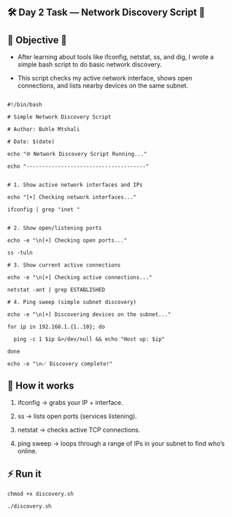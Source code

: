 ## 🛠️ Day 2 Task — Network Discovery Script 🔩


## 📌 Objective 📡

- After learning about tools like ifconfig, netstat, ss, and dig, I wrote a simple bash script to do basic network discovery.

- This script checks my active network interface, shows open connections, and lists nearby devices on the same subnet.


```

#!/bin/bash

# Simple Network Discovery Script

# Author: Buhle Mtshali

# Date: $(date)

echo "🌐 Network Discovery Script Running..."

echo "--------------------------------------"


# 1. Show active network interfaces and IPs

echo "[+] Checking network interfaces..."

ifconfig | grep "inet "


# 2. Show open/listening ports

echo -e "\n[+] Checking open ports..."

ss -tuln

# 3. Show current active connections

echo -e "\n[+] Checking active connections..."

netstat -ant | grep ESTABLISHED

# 4. Ping sweep (simple subnet discovery)

echo -e "\n[+] Discovering devices on the subnet..."

for ip in 192.168.1.{1..10}; do

  ping -c 1 $ip &>/dev/null && echo "Host up: $ip"

done

echo -e "\n✅ Discovery complete!"

```


## 📌 How it works

1. ifconfig → grabs your IP + interface.

2. ss → lists open ports (services listening).

3. netstat → checks active TCP connections.

3. ping sweep → loops through a range of IPs in your subnet to find who’s online.


## ⚡ Run it

```
chmod +x discovery.sh

./discovery.sh

```